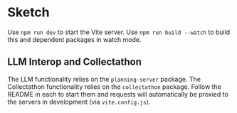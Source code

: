# Sketch

Use `npm run dev` to start the Vite server.
Use `npm run build --watch` to build this and dependent packages in watch mode.

## LLM Interop and Collectathon

The LLM functionality relies on the `planning-server` package. The Collectathon
functionality relies on the `collectathon` package. Follow the README in each to
start them and requests will automatically be proxied to the servers in
development (via `vite.config.js`).
